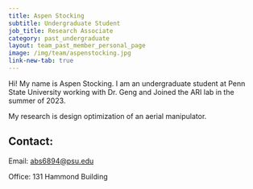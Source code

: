 ```yaml
---
title: Aspen Stocking
subtitle: Undergraduate Student
job_title: Research Associate
category: past_undergraduate
layout: team_past_member_personal_page
image: /img/team/aspenstocking.jpg
link-new-tab: true
---
```


Hi! My name is Aspen Stocking.  I am an undergraduate student at Penn State University working with Dr. Geng and Joined the ARI lab in the summer of 2023.   

My research is design optimization of an aerial manipulator.

## Contact: ##

Email: [abs6894@psu.edu](mailto:abs6894@psu.edu)

Office: 131 Hammond Building
